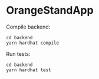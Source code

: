 # OrangeStandApp

Compile backend:
```
cd backend
yarn hardhat compile
```

Run tests:
```
cd backend
yarn hardhat test
```

